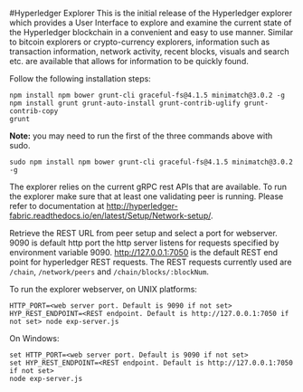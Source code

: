 #Hyperledger Explorer
This is the initial release of the Hyperledger explorer which provides a User Interface to explore and examine the current state of the Hyperledger blockchain in a convenient and easy to use manner. Similar to bitcoin explorers or crypto-currency explorers, information such as transaction information, network activity, recent blocks, visuals and search etc. are available that allows for information to be quickly found.

Follow the following installation steps:
```
npm install npm bower grunt-cli graceful-fs@4.1.5 minimatch@3.0.2 -g
npm install grunt grunt-auto-install grunt-contrib-uglify grunt-contrib-copy
grunt
```

**Note:** you may need to run the first of the three commands above with sudo.

```
sudo npm install npm bower grunt-cli graceful-fs@4.1.5 minimatch@3.0.2 -g
```

The explorer relies on the current gRPC rest APIs that are available. To run the explorer make sure that at least one validating peer is running. Please refer to documentation at http://hyperledger-fabric.readthedocs.io/en/latest/Setup/Network-setup/.

Retrieve the REST URL from peer setup and select a port for webserver. 9090 is default http port the http server listens for requests specified by environment variable 9090. http://127.0.0.1:7050 is the default REST end point for hyperledger REST requests. The REST requests currently used are `/chain`, `/network/peers` and `/chain/blocks/:blockNum`.

To run the explorer webserver, on UNIX platforms:
```
HTTP_PORT=<web server port. Default is 9090 if not set> HYP_REST_ENDPOINT=<REST endpoint. Default is http://127.0.0.1:7050 if not set> node exp-server.js
```

On Windows:
```
set HTTP_PORT=<web server port. Default is 9090 if not set>
set HYP_REST_ENDPOINT=<REST endpoint. Default is http://127.0.0.1:7050 if not set>
node exp-server.js
```
